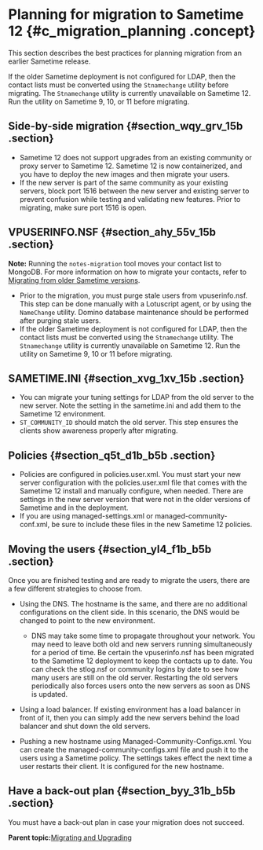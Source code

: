# Planning for migration to Sametime 12 {#c_migration_planning .concept}

This section describes the best practices for planning migration from an earlier Sametime release.

If the older Sametime deployment is not configured for LDAP, then the contact lists must be converted using the `Stnamechange` utility before migrating. The `Stnamechange` utility is currently unavailable on Sametime 12. Run the utility on Sametime 9, 10, or 11 before migrating.

## Side-by-side migration {#section_wqy_grv_15b .section}

-   Sametime 12 does not support upgrades from an existing community or proxy server to Sametime 12. Sametime 12 is now containerized, and you have to deploy the new images and then migrate your users.
-   If the new server is part of the same community as your existing servers, block port 1516 between the new server and existing server to prevent confusion while testing and validating new features. Prior to migrating, make sure port 1516 is open.

## VPUSERINFO.NSF {#section_ahy_55v_15b .section}

**Note:** Running the `notes-migration` tool moves your contact list to MongoDB. For more information on how to migrate your contacts, refer to [Migrating from older Sametime versions](migrating_upgrading.md).

-   Prior to the migration, you must purge stale users from vpuserinfo.nsf. This step can be done manually with a Lotuscript agent, or by using the `NameChange` utility. Domino database maintenance should be performed after purging stale users.
-   If the older Sametime deployment is not configured for LDAP, then the contact lists must be converted using the `Stnamechange` utility. The `Stnamechange` utility is currently unavailable on Sametime 12. Run the utility on Sametime 9, 10 or 11 before migrating.

## SAMETIME.INI {#section_xvg_1xv_15b .section}

-   You can migrate your tuning settings for LDAP from the old server to the new server. Note the setting in the sametime.ini and add them to the Sametime 12 environment.
-   `ST_COMMUNITY_ID` should match the old server. This step ensures the clients show awareness properly after migrating.

## Policies {#section_q5t_d1b_b5b .section}

-   Policies are configured in policies.user.xml. You must start your new server configuration with the policies.user.xml file that comes with the Sametime 12 install and manually configure, when needed. There are settings in the new server version that were not in the older versions of Sametime and in the deployment.
-   If you are using managed-settings.xml or managed-community-conf.xml, be sure to include these files in the new Sametime 12 policies.

## Moving the users {#section_yl4_f1b_b5b .section}

Once you are finished testing and are ready to migrate the users, there are a few different strategies to choose from.

-   Using the DNS. The hostname is the same, and there are no additional configurations on the client side. In this scenario, the DNS would be changed to point to the new environment.
    -   DNS may take some time to propagate throughout your network. You may need to leave both old and new servers running simultaneously for a period of time. Be certain the vpuserinfo.nsf has been migrated to the Sametime 12 deployment to keep the contacts up to date. You can check the stlog.nsf or community logins by date to see how many users are still on the old server. Restarting the old servers periodically also forces users onto the new servers as soon as DNS is updated.

-   Using a load balancer. If existing environment has a load balancer in front of it, then you can simply add the new servers behind the load balancer and shut down the old servers.
-   Pushing a new hostname using Managed-Community-Configs.xml. You can create the managed-community-configs.xml file and push it to the users using a Sametime policy. The settings takes effect the next time a user restarts their client. It is configured for the new hostname.

## Have a back-out plan {#section_byy_31b_b5b .section}

You must have a back-out plan in case your migration does not succeed.

**Parent topic:**[Migrating and Upgrading](migrating.md)

